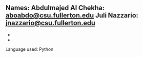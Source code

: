 Names: 
Abdulmajed Al Chekha: aboabdo@csu.fullerton.edu
Juli Nazzario: jnazzario@csu.fullerton.edu
-
-
-
Language used: 
Python 
